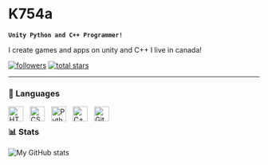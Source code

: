 # **K754a**

**`Unity Python and C++ Programmer!`**

I create games and apps on unity and C++
<a>I live in canada!</a>


   <p align="left">
      <a href="https://github.com/K754a?tab=followers">
         <img alt="followers" title="Follow me on Github!" src="https://custom-icon-badges.demolab.com/github/followers/K754a?color=236ad3&labelColor=1155ba&style=for-the-badge&logo=person-add&label=Follow&logoColor=white"/></a>
      <a href="https://github.com/K754a?tab=repositories&sort=stargazers">
         <img alt="total stars" title="Total stars on GitHub" src="https://custom-icon-badges.demolab.com/github/stars/K754a?color=55960c&style=for-the-badge&labelColor=488207&logo=star"/></a>
   </p>

---

### 🧰 Languages 

<img align="left" alt="HTML" width="30px" style="padding-right:10px;" src="https://cdn.jsdelivr.net/gh/devicons/devicon/icons/html5/html5-plain.svg" />
<img align="left" alt="CSS" width="30px" style="padding-right:10px;" src="https://cdn.jsdelivr.net/gh/devicons/devicon/icons/css3/css3-plain.svg" />

<img align="left" alt="Python" width="30px" style="padding-right:10px;" src="https://cdn.jsdelivr.net/gh/devicons/devicon/icons/python/python-plain.svg" />
<img align="left" alt="C++" width="30px" style="padding-right:10px;" src="https://upload.wikimedia.org/wikipedia/commons/thumb/1/18/ISO_C%2B%2B_Logo.svg/1822px-ISO_C%2B%2B_Logo.svg.png" />
<img align="left" alt="GitHub" width="30px" style="padding-right:10px;" src="https://cdn.jsdelivr.net/gh/devicons/devicon/icons/github/github-original.svg" />

<br />


### 📊 Stats

![My GitHub stats](https://github-readme-stats.vercel.app/api?username=K754a&show_icons=true&theme=gruvbox)

<!-- ![GitHub Streak](https://streak-stats.demolab.com?user=K754a&theme=gruvbox&border_radius=4.5) -->


[website]: https://k754A.Github.io
[youtube]: https://youtube.com/k754a

